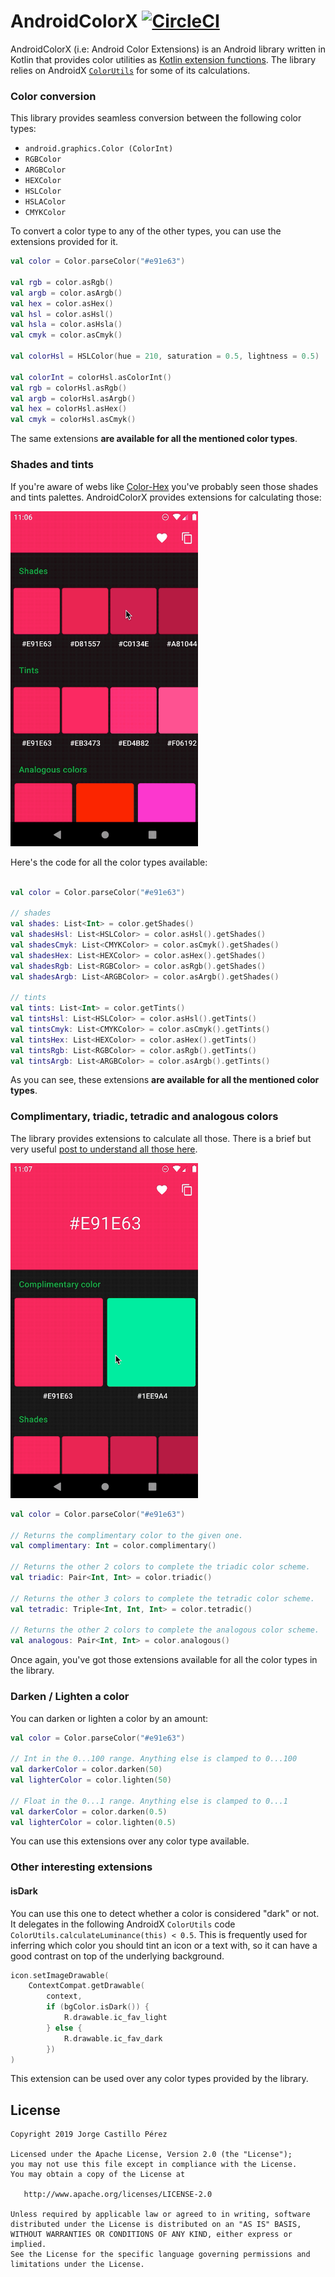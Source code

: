 AndroidColorX [![CircleCI](https://circleci.com/gh/JorgeCastilloPrz/AndroidColorX/tree/master.svg?style=svg&circle-token=5cd5f9a1d941936290fde62a8321f9bf9d60f2c5)](https://circleci.com/gh/JorgeCastilloPrz/AndroidColorX/tree/master)
======

AndroidColorX (i.e: Android Color Extensions) is an Android library written in Kotlin that provides color utilities as [Kotlin extension functions](https://kotlinlang.org/docs/tutorials/kotlin-for-py/extension-functionsproperties.html). The library relies on AndroidX [`ColorUtils`](https://developer.android.com/reference/kotlin/androidx/core/graphics/ColorUtils) for some of its calculations.


### Color conversion

This library provides seamless conversion between the following color types:

* `android.graphics.Color (ColorInt)`
* `RGBColor`
* `ARGBColor`
* `HEXColor`
* `HSLColor`
* `HSLAColor`
* `CMYKColor`

To convert a color type to any of the other types, you can use the extensions provided for it.

```kotlin
val color = Color.parseColor("#e91e63")

val rgb = color.asRgb()
val argb = color.asArgb()
val hex = color.asHex()
val hsl = color.asHsl()
val hsla = color.asHsla()
val cmyk = color.asCmyk()

val colorHsl = HSLColor(hue = 210, saturation = 0.5, lightness = 0.5)

val colorInt = colorHsl.asColorInt()
val rgb = colorHsl.asRgb()
val argb = colorHsl.asArgb()
val hex = colorHsl.asHex()
val cmyk = colorHsl.asCmyk()
```

The same extensions **are available for all the mentioned color types**.

### Shades and tints

If you're aware of webs like [Color-Hex](https://www.color-hex.com/color/6dc066) you've probably seen those shades and tints palettes. AndroidColorX provides extensions for calculating those:

<img src="./assets/shades_and_tints.gif" width="300px"/>

Here's the code for all the color types available:

```kotlin

val color = Color.parseColor("#e91e63")

// shades
val shades: List<Int> = color.getShades()
val shadesHsl: List<HSLColor> = color.asHsl().getShades()
val shadesCmyk: List<CMYKColor> = color.asCmyk().getShades()
val shadesHex: List<HEXColor> = color.asHex().getShades()
val shadesRgb: List<RGBColor> = color.asRgb().getShades()
val shadesArgb: List<ARGBColor> = color.asArgb().getShades()

// tints
val tints: List<Int> = color.getTints()
val tintsHsl: List<HSLColor> = color.asHsl().getTints()
val tintsCmyk: List<CMYKColor> = color.asCmyk().getTints()
val tintsHex: List<HEXColor> = color.asHex().getTints()
val tintsRgb: List<RGBColor> = color.asRgb().getTints()
val tintsArgb: List<ARGBColor> = color.asArgb().getTints()
```

As you can see, these extensions **are available for all the mentioned color types**.

### Complimentary, triadic, tetradic and analogous colors

The library provides extensions to calculate all those. There is a brief but very useful [post to understand all those here](https://www.tigercolor.com/color-lab/color-theory/color-harmonies.htm).

<img src="./assets/sample_app.gif" width="300px"/>

```kotlin
val color = Color.parseColor("#e91e63")

// Returns the complimentary color to the given one.
val complimentary: Int = color.complimentary()

// Returns the other 2 colors to complete the triadic color scheme.
val triadic: Pair<Int, Int> = color.triadic()

// Returns the other 3 colors to complete the tetradic color scheme.
val tetradic: Triple<Int, Int, Int> = color.tetradic()

// Returns the other 2 colors to complete the analogous color scheme.
val analogous: Pair<Int, Int> = color.analogous()
```

Once again, you've got those extensions available for all the color types in the library.

### Darken / Lighten a color

You can darken or lighten a color by an amount:

```kotlin
val color = Color.parseColor("#e91e63")

// Int in the 0...100 range. Anything else is clamped to 0...100
val darkerColor = color.darken(50)
val lighterColor = color.lighten(50)

// Float in the 0...1 range. Anything else is clamped to 0...1
val darkerColor = color.darken(0.5)
val lighterColor = color.lighten(0.5)
```

You can use this extensions over any color type available.

### Other interesting extensions

#### isDark

You can use this one to detect whether a color is considered "dark" or not. It delegates in the following AndroidX `ColorUtils` code `ColorUtils.calculateLuminance(this) < 0.5`. This is frequently used for inferring which color you should tint an icon or a text with, so it can have a good contrast on top of the underlying background.

```kotlin
icon.setImageDrawable(
    ContextCompat.getDrawable(
        context,
        if (bgColor.isDark()) {
            R.drawable.ic_fav_light
        } else {
            R.drawable.ic_fav_dark
        })
)
```

This extension can be used over any color types provided by the library.

License
-------

    Copyright 2019 Jorge Castillo Pérez

    Licensed under the Apache License, Version 2.0 (the "License");
    you may not use this file except in compliance with the License.
    You may obtain a copy of the License at

       http://www.apache.org/licenses/LICENSE-2.0

    Unless required by applicable law or agreed to in writing, software
    distributed under the License is distributed on an "AS IS" BASIS,
    WITHOUT WARRANTIES OR CONDITIONS OF ANY KIND, either express or implied.
    See the License for the specific language governing permissions and
    limitations under the License.


